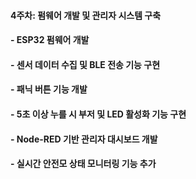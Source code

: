 #### 4주차: 펌웨어 개발 및 관리자 시스템 구축

#### - ESP32 펌웨어 개발

#### - 센서 데이터 수집 및 BLE 전송 기능 구현

#### - 패닉 버튼 기능 개발

#### - 5초 이상 누를 시 부저 및 LED 활성화 기능 구현
#### - Node-RED 기반 관리자 대시보드 개발
#### - 실시간 안전모 상태 모니터링 기능 추가
